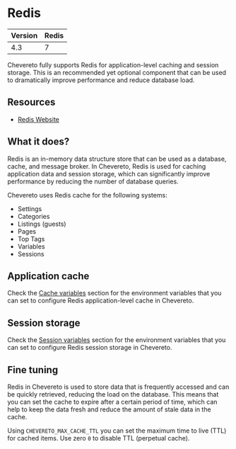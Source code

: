 # Redis

| Version | Redis |
| ------- | ----- |
| 4.3     | 7     |

Chevereto fully supports Redis for application-level caching and session storage. This is an recommended yet optional component that can be used to dramatically improve performance and reduce database load.

## Resources

* [Redis Website](https://redis.io)

## What it does?

Redis is an in-memory data structure store that can be used as a database, cache, and message broker. In Chevereto, Redis is used for caching application data and session storage, which can significantly improve performance by reducing the number of database queries.

Chevereto uses Redis cache for the following systems:

* Settings
* Categories
* Listings (guests)
* Pages
* Top Tags
* Variables
* Sessions

## Application cache

Check the [Cache variables](../configuration/environment.md#cache-variables) section for the environment variables that you can set to configure Redis application-level cache in Chevereto.

## Session storage

Check the [Session variables](../configuration/environment.md#session-variables) section for the environment variables that you can set to configure Redis session storage in Chevereto.

## Fine tuning

Redis in Chevereto is used to store data that is frequently accessed and can be quickly retrieved, reducing the load on the database. This means that you can set the cache to expire after a certain period of time, which can help to keep the data fresh and reduce the amount of stale data in the cache.

Using `CHEVERETO_MAX_CACHE_TTL` you can set the maximum time to live (TTL) for cached items. Use zero `0` to disable TTL (perpetual cache).
